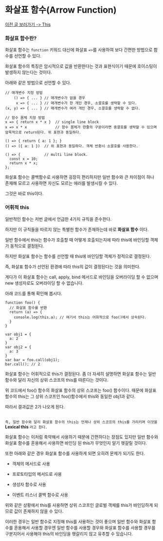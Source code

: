 # 화살표 함수(Arrow Function)

[이전 글 보러가기 -> This](./This.md)

### 화살표 함수란?

화살표 함수는 `function` 키워드 대신에 화살표 `=>`를 사용하여 보다 간편한 방법으로 함수를 선언할 수 있다.<br>

화살표 함수의 특징은 암시적으로 값을 반환한다는 것과 표현식이기 때문에 호이스팅이 발생하지 않는다는 것이다.<br>

아래와 같은 방법으로 선언할 수 있다.<br>

```
// 매개변수 지정 방법
    () => { ... } // 매개변수가 없을 경우
     x => { ... } // 매개변수가 한 개인 경우, 소괄호를 생략할 수 있다.
(x, y) => { ... } // 매개변수가 여러 개인 경우, 소괄호를 생략할 수 없다.

// 함수 몸체 지정 방법
x => { return x * x }  // single line block
x => x * x             // 함수 몸체가 한줄의 구문이라면 중괄호를 생략할 수 있으며 암묵적으로 return된다. 위 표현과 동일하다.

() => { return { a: 1 }; }
() => ({ a: 1 })  // 위 표현과 동일하다. 객체 반환시 소괄호를 사용한다.

() => {           // multi line block.
  const x = 10;
  return x * x;
};
```

화살표 함수는 콜백함수로 사용하면 굉장히 편리하지만 일반 함수와 큰 차이점이 하나 존재해 모르고 사용하면 자신도 모르는 에러를 발생시킬 수 있다.<br>

그것은 바로 this이다.<br>

### 어휘적 this

일반적인 함수는 저번 글에서 언급한 4가지 규칙을 준수한다.<br>

하지만 이 규칙들을 따르지 않는 특별한 함수가 존재하는데 바로 **화살표 함수** 이다.<br>

일반 함수에서 this는 함수가 호출할 때 어떻게 호출되는지에 따라 this에 바인딩할 객체가 동적으로 결정된다.<br>

하지만 화살표 함수는 함수를 선언할 때 this에 바인딩할 객체가 정적으로 결정된다.<br>

즉, 화살표 함수가 선언된 환경에 따라 this의 값이 결정된다는 것을 의미한다.<br>

게다가 이 화살표 함수는 call, apply, bind 메서드로 바인딩을 오버라이딩 할 수 없으며 new 생성자로도 오버라이딩 할 수 없습니다.<br>

아래 코드를 통해 확인해 봅시다.<br>

```
function foo() {
  // 화살표 함수를 반환
  return (a) => {
    console.log(this.a); // 여기서 this는 어휘적으로 foo()에서 상속된다.
  }
}

var obj1 = {
  a: 2
}
var obj2 = {
  a: 3
}
var bar = foo.call(obj1);
bar.call(); // 2
```

화살표 함수는 어휘적으로 this가 결정된다. 좀 더 자세히 설명하면 화살표 함수는 일반 함수와 달리 자신의 상위 스코프의 this를 따른다는 것이다.<br>

위 코드에서 foo() 함수의 화살표 함수의 상위 스코프는 foo() 함수이다. 때문에 화살표 함수의 this는 그 상위 스코프인 foo()함수에서 this와 동일한 obj1과 같다.<br>

따라서 결과값은 2가 나오게 된다.<br><br>

`즉, 일반 함수와 달리 화살표 함수의 this는 언제나 상위 스코프의 this를 가리키며 이것을` **Lexical this** `라고 한다.`<br>

화살표 함수는 이처럼 축약해서 사용하기 때문에 간편하다는 장점도 있지만 일반 함수와 화살표 함수를 혼용해서 사용하면 바인딩 된 this가 무엇인지 알기 헷갈릴 것이다.<br>

또한 아래와 같은 경우 화살표 함수를 사용하게 되면 오히려 문제가 되기도 한다.<br>

- 객체의 메서드로 사용

- 프로토타입의 메서드로 사용

- 생성자 함수로 사용

- 이벤트 리스너 콜백 함수로 사용

위와 같은 상황에서 this를 사용하면 상위 스코프인 글로벌 객체를 this가 바인딩하게 되므로 값이 존재하지 않을 수 있다.<br>

이러한 경우는 일반 함수로 지정해 this를 사용하는 것이 좋으며 일반 함수와 화살표 함수를 혼용해서 사용할 경우엔 일반 함수를 사용할 경우와 화살표 함수를 사용할 경우를 구분지어서 사용해야 this의 바인딩을 헷갈리지 않고 유추할 수 있습니다.<br>
